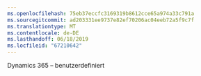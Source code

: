 ```yaml
---
ms.openlocfilehash: 75eb37eccfc3169319b8612cce65a974a33c791a
ms.sourcegitcommit: ad203331ee9737e82ef70206ac04eeb72a5f9c7f
ms.translationtype: MT
ms.contentlocale: de-DE
ms.lasthandoff: 06/18/2019
ms.locfileid: "67210642"
---
```

Dynamics 365 – benutzerdefiniert
